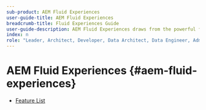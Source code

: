 ```yaml
---
sub-product: AEM Fluid Experiences
user-guide-title: AEM Fluid Experiences
breadcrumb-title: Fluid Experiences Guide
user-guide-description: AEM Fluid Experiences draws from the powerful feature sets of AEM Sites, AEM Dynamic Media, and AEM Assets to provide a robust solution for headless content delivery.
index: n
role: "Leader, Architect, Developer, Data Architect, Data Engineer, Administrator, Business Practitioner"
---
```


# AEM Fluid Experiences {#aem-fluid-experiences}

+ [Feature List](/help/fluid-experiences/feature-list.md)